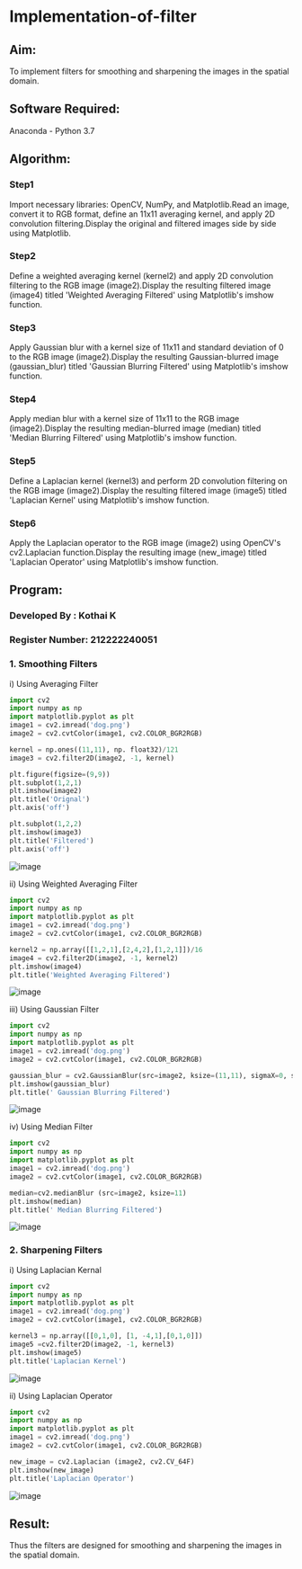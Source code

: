 # Implementation-of-filter
## Aim:
To implement filters for smoothing and sharpening the images in the spatial domain.

## Software Required:
Anaconda - Python 3.7

## Algorithm:
### Step1
Import necessary libraries: OpenCV, NumPy, and Matplotlib.Read an image, convert it to RGB format, define an 11x11 averaging kernel, and apply 2D convolution filtering.Display the original and filtered images side by side using Matplotlib.

### Step2
Define a weighted averaging kernel (kernel2) and apply 2D convolution filtering to the RGB image (image2).Display the resulting filtered image (image4) titled 'Weighted Averaging Filtered' using Matplotlib's imshow function.

### Step3
Apply Gaussian blur with a kernel size of 11x11 and standard deviation of 0 to the RGB image (image2).Display the resulting Gaussian-blurred image (gaussian_blur) titled 'Gaussian Blurring Filtered' using Matplotlib's imshow function.

### Step4
Apply median blur with a kernel size of 11x11 to the RGB image (image2).Display the resulting median-blurred image (median) titled 'Median Blurring Filtered' using Matplotlib's imshow function.

### Step5
Define a Laplacian kernel (kernel3) and perform 2D convolution filtering on the RGB image (image2).Display the resulting filtered image (image5) titled 'Laplacian Kernel' using Matplotlib's imshow function.

### Step6
Apply the Laplacian operator to the RGB image (image2) using OpenCV's cv2.Laplacian function.Display the resulting image (new_image) titled 'Laplacian Operator' using Matplotlib's imshow function.

## Program:
### Developed By   : Kothai K
### Register Number: 212222240051


### 1. Smoothing Filters

i) Using Averaging Filter
```Python
import cv2
import numpy as np
import matplotlib.pyplot as plt
image1 = cv2.imread('dog.png')
image2 = cv2.cvtColor(image1, cv2.COLOR_BGR2RGB)

kernel = np.ones((11,11), np. float32)/121
image3 = cv2.filter2D(image2, -1, kernel)

plt.figure(figsize=(9,9))
plt.subplot(1,2,1)
plt.imshow(image2)
plt.title('Orignal')
plt.axis('off')

plt.subplot(1,2,2)
plt.imshow(image3)
plt.title('Filtered')
plt.axis('off')
```
![image](https://github.com/KothaiKumar/Implementation-of-filter/assets/121215739/33947cf9-4c63-475e-806c-390083a7c283)

ii) Using Weighted Averaging Filter
```Python
import cv2
import numpy as np
import matplotlib.pyplot as plt
image1 = cv2.imread('dog.png')
image2 = cv2.cvtColor(image1, cv2.COLOR_BGR2RGB)

kernel2 = np.array([[1,2,1],[2,4,2],[1,2,1]])/16
image4 = cv2.filter2D(image2, -1, kernel2)
plt.imshow(image4)
plt.title('Weighted Averaging Filtered')
```
![image](https://github.com/KothaiKumar/Implementation-of-filter/assets/121215739/78e823d5-41d7-4bae-9e3d-6c20d4daf5d8)

iii) Using Gaussian Filter
```Python
import cv2
import numpy as np
import matplotlib.pyplot as plt
image1 = cv2.imread('dog.png')
image2 = cv2.cvtColor(image1, cv2.COLOR_BGR2RGB)

gaussian_blur = cv2.GaussianBlur(src=image2, ksize=(11,11), sigmaX=0, sigmaY=0)
plt.imshow(gaussian_blur)
plt.title(' Gaussian Blurring Filtered')
```
![image](https://github.com/KothaiKumar/Implementation-of-filter/assets/121215739/9356bb84-63b3-4348-95c1-3d8ffa906845)

iv) Using Median Filter
```Python
import cv2
import numpy as np
import matplotlib.pyplot as plt
image1 = cv2.imread('dog.png')
image2 = cv2.cvtColor(image1, cv2.COLOR_BGR2RGB)

median=cv2.medianBlur (src=image2, ksize=11)
plt.imshow(median)
plt.title(' Median Blurring Filtered')
```
![image](https://github.com/KothaiKumar/Implementation-of-filter/assets/121215739/8aeef3fc-06ac-4e63-8893-bd8abf35e6bb)

### 2. Sharpening Filters
i) Using Laplacian Kernal
```Python
import cv2
import numpy as np
import matplotlib.pyplot as plt
image1 = cv2.imread('dog.png')
image2 = cv2.cvtColor(image1, cv2.COLOR_BGR2RGB)

kernel3 = np.array([[0,1,0], [1, -4,1],[0,1,0]])
image5 =cv2.filter2D(image2, -1, kernel3)
plt.imshow(image5)
plt.title('Laplacian Kernel')
```
![image](https://github.com/KothaiKumar/Implementation-of-filter/assets/121215739/befd4282-d370-4be6-b0f5-5afb3c374bf5)

ii) Using Laplacian Operator
```Python
import cv2
import numpy as np
import matplotlib.pyplot as plt
image1 = cv2.imread('dog.png')
image2 = cv2.cvtColor(image1, cv2.COLOR_BGR2RGB)

new_image = cv2.Laplacian (image2, cv2.CV_64F)
plt.imshow(new_image)
plt.title('Laplacian Operator')
```
![image](https://github.com/KothaiKumar/Implementation-of-filter/assets/121215739/991df694-38bc-4a2c-8248-8c68608f44b3)


## Result:
Thus the filters are designed for smoothing and sharpening the images in the spatial domain.
